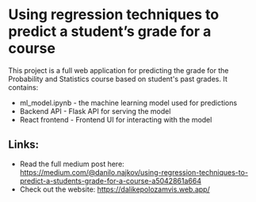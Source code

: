 # Using regression techniques to predict a student’s grade for a course
This project is a full web application for predicting the grade for the Probability and Statistics course based on student's past grades.
It contains:
- ml_model.ipynb - the machine learning model used for predictions
- Backend API - Flask API for serving the model
- React frontend - Frontend UI for interacting with the model

## Links:
- Read the full medium post here: https://medium.com/@danilo.najkov/using-regression-techniques-to-predict-a-students-grade-for-a-course-a5042861a664
- Check out the website: https://dalikepolozamvis.web.app/
